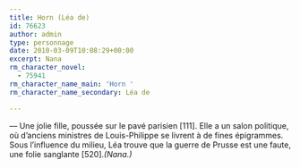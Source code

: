 ```yaml
---
title: Horn (Léa de)
id: 76623
author: admin
type: personnage
date: 2010-03-09T10:08:29+00:00
excerpt: Nana
rm_character_novel:
  - 75941
rm_character_name_main: 'Horn '
rm_character_name_secondary: Léa de

---
```

— Une jolie fille, poussée sur le pavé parisien [111]. Elle a un salon politique, où d&rsquo;anciens ministres de Louis-Philippe se livrent à de fines épigrammes. Sous l&rsquo;influence du milieu, Léa trouve que la guerre de Prusse est une faute, une folie sanglante [520]._(Nana.)_